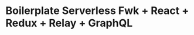 Boilerplate Serverless Fwk + React + Redux + Relay + GraphQL
============================================================
